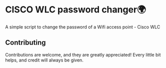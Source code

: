# CISCO WLC password changer🌍
A simple script to change the password of a Wifi access point - Cisco WLC

## Contributing

Contributions are welcome, and they are greatly appreciated! Every
little bit helps, and credit will always be given.
